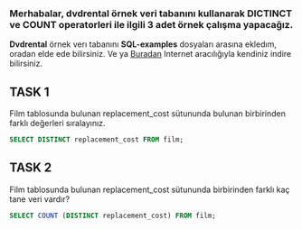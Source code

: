 ### Merhabalar, **dvdrental** örnek veri tabanını kullanarak **DICTINCT** ve **COUNT** operatorleri ile ilgili 3 adet örnek çalışma yapacağız. 
**Dvdrental** örnek verı tabanını **SQL-examples** dosyaları arasına ekledım, oradan elde ede bilirsiniz. Ve ya [Buradan](https://www.postgresqltutorial.com/postgresql-getting-started/postgresql-sample-database/) Internet aracılığıyla kendiniz indire bilirsiniz.
## TASK 1 
Film tablosunda bulunan replacement_cost sütununda bulunan birbirinden farklı değerleri sıralayınız.
```Sql
SELECT DISTINCT replacement_cost FROM film;
```

## TASK 2
Film tablosunda bulunan replacement_cost sütununda birbirinden farklı kaç tane veri vardır?
```Sql
SELECT COUNT (DISTINCT replacement_cost) FROM film;
```
